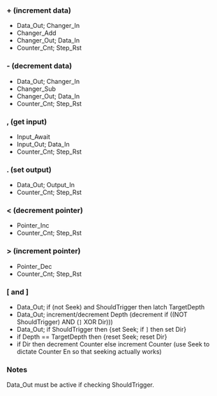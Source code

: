 ### + (increment data)
- Data_Out; Changer_In
- Changer_Add
- Changer_Out; Data_In
- Counter_Cnt; Step_Rst

### - (decrement data)
- Data_Out; Changer_In
- Changer_Sub
- Changer_Out; Data_In
- Counter_Cnt; Step_Rst

### , (get input)
- Input_Await
- Input_Out; Data_In
- Counter_Cnt; Step_Rst

### . (set output)
- Data_Out; Output_In
- Counter_Cnt; Step_Rst

### < (decrement pointer)
- Pointer_Inc
- Counter_Cnt; Step_Rst

### > (increment pointer)
- Pointer_Dec
- Counter_Cnt; Step_Rst
  
### [ and ]
- Data_Out; if (not Seek) and ShouldTrigger then latch TargetDepth
- Data_Out; increment/decrement Depth (decrement if ((NOT ShouldTrigger) AND (`]` XOR Dir)))
- Data_Out; if ShouldTrigger then {set Seek; if `]` then set Dir}
- if Depth == TargetDepth then {reset Seek; reset Dir}
- if Dir then decrement Counter else increment Counter (use Seek to dictate Counter En so that seeking actually works)

### Notes
Data_Out must be active if checking ShouldTrigger.